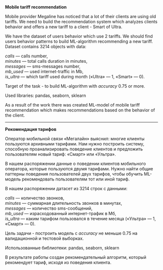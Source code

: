 **Mobile tariff recommendation**

Mobile provider Megaline has noticed that a lot of their clients are using old tariffs.
We need to build the recommendation system which analyzes clients behavior and offers a new tariff to a client - Smart of Ultra.

We have the dataset of users behavior which use 2 tariffs.
We should find users behavior patterns to build ML-algorithm recommending a new tariff.
Dataset contains 3214 objects with data:

*сalls* — calls number,\
*minutes* — total calls duration in minutes,\
*messages* — sms-messages number,\
*mb_used* — used internet-traffic in Mb,\
*is_ultra* — which tariff used during month («Ultra» — 1, «Smart» — 0).

Target of the task - to build ML-algorithm with *accuracy* 0.75 or more.

Used libraries: pandas, seaborn, sklearn

As a result of the work there was created ML-model of mobile tariff recommendation which makes recommendations based on the behavior of the client.
___


**Рекомендация тарифов**

Оператор мобильной связи «Мегалайн» выяснил: многие клиенты пользуются архивными тарифами. 
Нам нужно построить систему, способную проанализировать поведение клиентов и предложить пользователям новый тариф: «Смарт» или «Ультра».

В нашем распоряжении данные о поведении клиентов мобильного оператора, которые пользуются двумя тарифами.
Нужно найти общие паттерны поведения пользователей двух тарифов, чтобы обучить ML-модель рекомендовать пользователям тот или иной тариф. 

В нашем распоряжении датасет из 3214 строк с данными:

*сalls* — количество звонков,\
*minutes* — суммарная длительность звонков в минутах,\
*messages* — количество sms-сообщений,\
*mb_used* — израсходованный интернет-трафик в Мб,\
*is_ultra* — каким тарифом пользовался в течение месяца («Ультра» — 1, «Смарт» — 0).

Цель задачи - построить модель с *accuracy* не меньше 0.75 на валидационной и тестовой выборках.

Использованные библиотеки: pandas, seaborn, sklearn

В результате работы создан рекомендательный алгоритм, который рекомендует тариф, исходя из поведения клиента.
